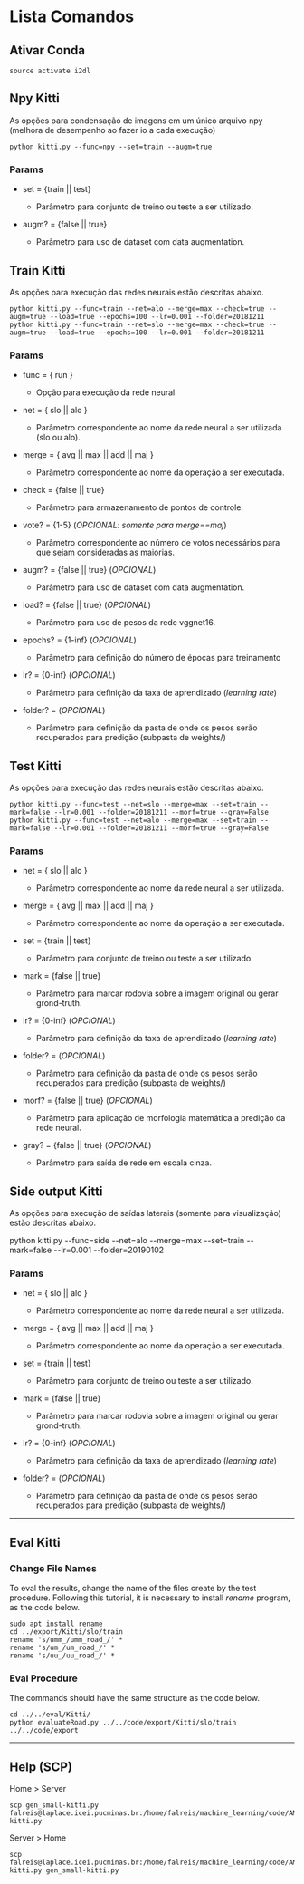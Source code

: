 # Lista Comandos

## Ativar Conda
```
source activate i2dl
```

## Npy Kitti
As opções para condensação de imagens em um único arquivo npy (melhora de desempenho ao fazer io a cada execução)

```
python kitti.py --func=npy --set=train --augm=true
```

### Params
* set = {train || test}
  * Parâmetro para conjunto de treino ou teste a ser utilizado.

* augm? = {false || true}
  * Parâmetro para uso de dataset com data augmentation.


## Train Kitti
As opções para execução das redes neurais estão descritas abaixo.

```
python kitti.py --func=train --net=alo --merge=max --check=true --augm=true --load=true --epochs=100 --lr=0.001 --folder=20181211
python kitti.py --func=train --net=slo --merge=max --check=true --augm=true --load=true --epochs=100 --lr=0.001 --folder=20181211
```

### Params
* func = { run }
  * Opção para execução da rede neural.

* net = { slo || alo }
  * Parâmetro correspondente ao nome da rede neural a ser utilizada (slo ou alo).

* merge = { avg || max || add || maj }
  * Parâmetro correspondente ao nome da operação a ser executada.

* check = {false || true}
  * Parâmetro para armazenamento de pontos de controle.

* vote? = {1-5} (*OPCIONAL: somente para merge==maj*)
  * Parâmetro correspondente ao número de votos necessários para que sejam consideradas as maiorias.

* augm? = {false || true}  (*OPCIONAL*)
  * Parâmetro para uso de dataset com data augmentation.

* load? = {false || true} (*OPCIONAL*)
  * Parâmetro para uso de pesos da rede vggnet16.

* epochs? = {1-inf} (*OPCIONAL*)
  * Parâmetro para definição do número de épocas para treinamento

* lr? = {0-inf} (*OPCIONAL*)
  * Parâmetro para definição da taxa de aprendizado (*learning rate*)

* folder? = (*OPCIONAL*)
  * Parâmetro para definição da pasta de onde os pesos serão recuperados para predição (subpasta de weights/)


## Test Kitti
As opções para execução das redes neurais estão descritas abaixo.

```
python kitti.py --func=test --net=slo --merge=max --set=train --mark=false --lr=0.001 --folder=20181211 --morf=true --gray=False
python kitti.py --func=test --net=alo --merge=max --set=train --mark=false --lr=0.001 --folder=20181211 --morf=true --gray=False
```

### Params
* net = { slo || alo }
  * Parâmetro correspondente ao nome da rede neural a ser utilizada.

* merge = { avg || max || add || maj }
  * Parâmetro correspondente ao nome da operação a ser executada.

* set = {train || test}
  * Parâmetro para conjunto de treino ou teste a ser utilizado.

* mark = {false || true}
  * Parâmetro para marcar rodovia sobre a imagem original ou gerar grond-truth.

* lr? = {0-inf} (*OPCIONAL*)
  * Parâmetro para definição da taxa de aprendizado (*learning rate*)

* folder? = (*OPCIONAL*)
  * Parâmetro para definição da pasta de onde os pesos serão recuperados para predição (subpasta de weights/)

* morf? = {false || true} (*OPCIONAL*)
  * Parâmetro para aplicação de morfologia matemática a predição da rede neural.

* gray? = {false || true} (*OPCIONAL*)
  * Parâmetro para saída de rede em escala cinza.


## Side output Kitti
As opções para execução de saídas laterais (somente para visualização) estão descritas abaixo.

python kitti.py --func=side --net=alo --merge=max --set=train --mark=false --lr=0.001 --folder=20190102

### Params
* net = { slo || alo }
  * Parâmetro correspondente ao nome da rede neural a ser utilizada.

* merge = { avg || max || add || maj }
  * Parâmetro correspondente ao nome da operação a ser executada.

* set = {train || test}
  * Parâmetro para conjunto de treino ou teste a ser utilizado.

* mark = {false || true}
  * Parâmetro para marcar rodovia sobre a imagem original ou gerar grond-truth.

* lr? = {0-inf} (*OPCIONAL*)
  * Parâmetro para definição da taxa de aprendizado (*learning rate*)

* folder? = (*OPCIONAL*)
  * Parâmetro para definição da pasta de onde os pesos serão recuperados para predição (subpasta de weights/)

---
## Eval Kitti

### Change File Names

To eval the results, change the name of the files create by the test procedure. Following this tutorial, it is necessary to install *rename* program, as the code below.

```
sudo apt install rename
cd ../export/Kitti/slo/train
rename 's/umm_/umm_road_/' * 
rename 's/um_/um_road_/' * 
rename 's/uu_/uu_road_/' *
```

### Eval Procedure

The commands should have the same structure as the code below.

```
cd ../../eval/Kitti/
python evaluateRoad.py ../../code/export/Kitti/slo/train ../../code/export
```

---

## Help (SCP)
Home > Server
```
scp gen_small-kitti.py falreis@laplace.icei.pucminas.br:/home/falreis/machine_learning/code/AMRP/gen_small-kitti.py
```

Server > Home
```
scp falreis@laplace.icei.pucminas.br:/home/falreis/machine_learning/code/AMRP/gen_small-kitti.py gen_small-kitti.py
```